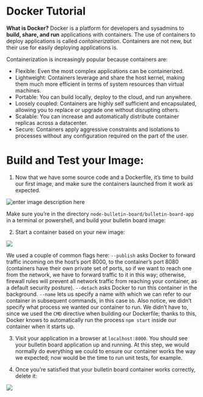 # Docker Tutorial

**What is Docker?**
Docker is a platform for developers and sysadmins to **build, share, and run** applications with containers. The use of containers to deploy applications is called _containerization_. Containers are not new, but their use for easily deploying applications is.

Containerization is increasingly popular because containers are:

-   Flexible: Even the most complex applications can be containerized.
-   Lightweight: Containers leverage and share the host kernel, making them much more efficient in terms of system resources than virtual machines.
-   Portable: You can build locally, deploy to the cloud, and run anywhere.
-   Loosely coupled: Containers are highly self sufficient and encapsulated, allowing you to replace or upgrade one without disrupting others.
-   Scalable: You can increase and automatically distribute container replicas across a datacenter.
-   Secure: Containers apply aggressive constraints and isolations to processes without any configuration required on the part of the user.

# Build and Test your Image:

1) Now that we have some source code and a Dockerfile, it’s time to build our first image, and make sure the containers launched from it work as expected. 

![enter image description here](https://lh3.googleusercontent.com/k36o2YMI2ebtjGN6LXt5BCvYcPcxnsOMsEZN1Di9TJy7JIuH6-Itz1q4PpCYd9-s3-c2jGb2AFY)

Make sure you’re in the directory `node-bulletin-board/bulletin-board-app` in a terminal or powershell, and build your bulletin board image:

2) Start a container based on your new image:

![](https://lh3.googleusercontent.com/gEBre1L5BQLgCnTD3L8iLk9s9w38gR_PJGuMsFOGEdVuAdEiY_xSQewOcZU4oEFnaqGBBTLMpcU)

 We used a couple of common flags here:  `--publish`  asks Docker to forward traffic incoming on the host’s port 8000, to the container’s port 8080 (containers have their own private set of ports, so if we want to reach one from the network, we have to forward traffic to it in this way; otherwise, firewall rules will prevent all network traffic from reaching your container, as a default security posture).  `--detach`  asks Docker to run this container in the background. `--name`  lets us specify a name with which we can refer to our container in subsequent commands, in this case  `bb`. Also notice, we didn’t specify what process we wanted our container to run. We didn’t have to, since we used the  `CMD`  directive when building our Dockerfile; thanks to this, Docker knows to automatically run the process  `npm start`  inside our container when it starts up.
 
 3. Visit your application in a browser at  `localhost:8000`. You should see your bulletin board application up and running. At this step, we would normally do everything we could to ensure our container works the way we expected; now would be the time to run unit tests, for example.

4. Once you’re satisfied that your bulletin board container works correctly, delete it:

![](https://lh3.googleusercontent.com/PIoxo4YKFRu_6iQDn1gyCF5WxzV6eYiBuWFHnE5Q6l2CXO_LCe8CgzTJ0DdKipVbRzoGevhBgDY)
